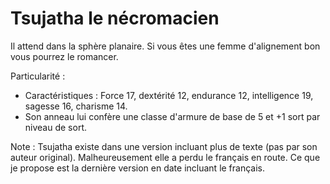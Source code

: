 # Tsujatha le nécromacien

Il attend dans la sphère planaire. Si vous êtes une femme d'alignement bon vous pourrez le romancer.

Particularité :
- Caractéristiques : Force 17, dextérité 12, endurance 12, intelligence 19, sagesse 16, charisme 14.
- Son anneau lui confère une classe d'armure de base de 5 et +1 sort par niveau de sort.

Note : Tsujatha existe dans une version incluant plus de texte (pas par son auteur original). Malheureusement elle a perdu le français en route. Ce que je propose est la dernière version en date incluant le français.
